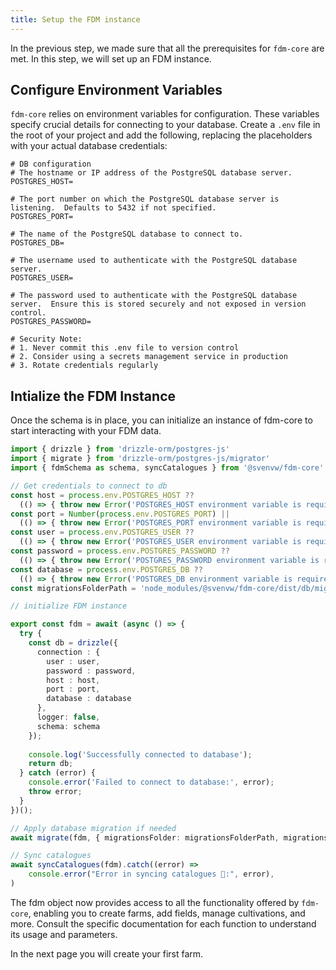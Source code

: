 ```yaml
---
title: Setup the FDM instance
---
```


In the previous step, we made sure that all the prerequisites for `fdm-core` are met. In this step, we will set up an FDM instance.

## Configure Environment Variables

`fdm-core` relies on environment variables for configuration. These variables specify crucial details for connecting to your database. Create a `.env` file in the root of your project and add the following, replacing the placeholders with your actual database credentials:

```env
# DB configuration
# The hostname or IP address of the PostgreSQL database server.
POSTGRES_HOST=

# The port number on which the PostgreSQL database server is listening.  Defaults to 5432 if not specified.
POSTGRES_PORT=

# The name of the PostgreSQL database to connect to.
POSTGRES_DB=

# The username used to authenticate with the PostgreSQL database server.
POSTGRES_USER=

# The password used to authenticate with the PostgreSQL database server.  Ensure this is stored securely and not exposed in version control.
POSTGRES_PASSWORD=

# Security Note:
# 1. Never commit this .env file to version control
# 2. Consider using a secrets management service in production
# 3. Rotate credentials regularly
```

## Intialize the FDM Instance
Once the schema is in place, you can initialize an instance of fdm-core to start interacting with your FDM data.

```typescript
import { drizzle } from 'drizzle-orm/postgres-js'
import { migrate } from 'drizzle-orm/postgres-js/migrator'
import { fdmSchema as schema, syncCatalogues } from '@svenvw/fdm-core'

// Get credentials to connect to db
const host = process.env.POSTGRES_HOST ?? 
  (() => { throw new Error('POSTGRES_HOST environment variable is required') })()
const port = Number(process.env.POSTGRES_PORT) || 
  (() => { throw new Error('POSTGRES_PORT environment variable is required') })()
const user = process.env.POSTGRES_USER ?? 
  (() => { throw new Error('POSTGRES_USER environment variable is required') })()
const password = process.env.POSTGRES_PASSWORD ?? 
  (() => { throw new Error('POSTGRES_PASSWORD environment variable is required') })()
const database = process.env.POSTGRES_DB ?? 
  (() => { throw new Error('POSTGRES_DB environment variable is required') })()
const migrationsFolderPath = 'node_modules/@svenvw/fdm-core/dist/db/migrations'

// initialize FDM instance

export const fdm = await (async () => {
  try {
    const db = drizzle({
      connection : {
        user : user,
        password : password,
        host : host,
        port : port,
        database : database
      },
      logger: false,
      schema: schema
    });
    
    console.log('Successfully connected to database');
    return db;
  } catch (error) {
    console.error('Failed to connect to database:', error);
    throw error;
  }
})();

// Apply database migration if needed
await migrate(fdm, { migrationsFolder: migrationsFolderPath, migrationsSchema: 'fdm-migrations' })

// Sync catalogues
await syncCatalogues(fdm).catch((error) =>
    console.error("Error in syncing catalogues 🚨:", error),
)

```

The fdm object now provides access to all the functionality offered by `fdm-core`, enabling you to create farms, add fields, manage cultivations, and more. Consult the specific documentation for each function to understand its usage and parameters.

In the next page you will create your first farm.
